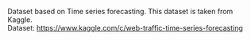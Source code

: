 Dataset based on Time series forecasting.  This dataset is taken from Kaggle. <br>
Dataset: https://www.kaggle.com/c/web-traffic-time-series-forecasting
